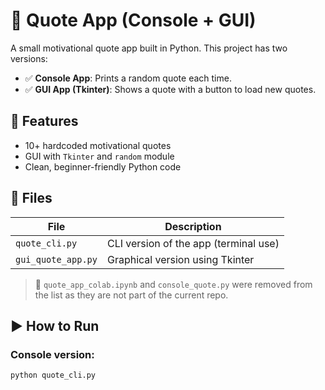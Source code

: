 # 📝 Quote App (Console + GUI)

A small motivational quote app built in Python. This project has two versions:

- ✅ **Console App**: Prints a random quote each time.
- ✅ **GUI App (Tkinter)**: Shows a quote with a button to load new quotes.

## 🔧 Features

- 10+ hardcoded motivational quotes
- GUI with `Tkinter` and `random` module
- Clean, beginner-friendly Python code

## 🧪 Files

| File               | Description                            |
|--------------------|----------------------------------------|
| `quote_cli.py`     | CLI version of the app (terminal use)  |
| `gui_quote_app.py` | Graphical version using Tkinter        |

> 📌 `quote_app_colab.ipynb` and `console_quote.py` were removed from the list as they are not part of the current repo.

## ▶️ How to Run

### Console version:
```bash
python quote_cli.py
